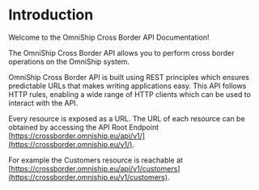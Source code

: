 # Introduction

Welcome to the OmniShip Cross Border API Documentation! 

The OmniShip Cross Border API allows you to perform cross border operations on the OmniShip system.

OmniShip Cross Border API is built using REST principles which ensures predictable URLs that makes writing applications easy. 
This API follows HTTP rules, enabling a wide range of HTTP clients which can be used to interact with the API.

Every resource is exposed as a URL. The URL of each resource can be obtained by accessing the API Root Endpoint [https://crossborder.omniship.eu/api/v1/](https://crossborder.omniship.eu/v1/).

For example the Customers resource is reachable at [https://crossborder.omniship.eu/api/v1/customers](https://crossborder.omniship.eu/v1/customers).
